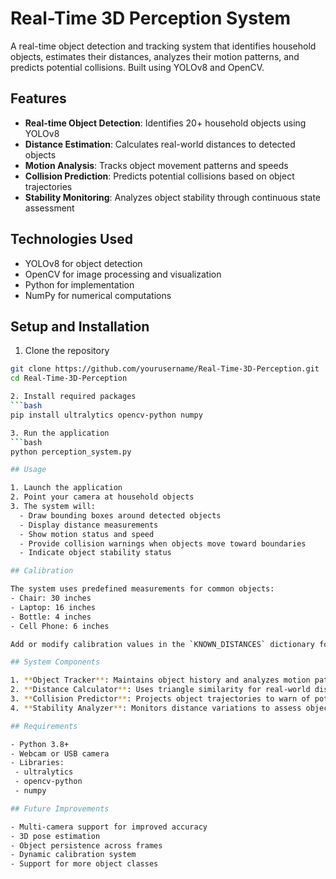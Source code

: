 # Real-Time 3D Perception System

A real-time object detection and tracking system that identifies household objects, estimates their distances, analyzes their motion patterns, and predicts potential collisions. Built using YOLOv8 and OpenCV.

## Features

- **Real-time Object Detection**: Identifies 20+ household objects using YOLOv8
- **Distance Estimation**: Calculates real-world distances to detected objects
- **Motion Analysis**: Tracks object movement patterns and speeds
- **Collision Prediction**: Predicts potential collisions based on object trajectories
- **Stability Monitoring**: Analyzes object stability through continuous state assessment

## Technologies Used

- YOLOv8 for object detection
- OpenCV for image processing and visualization
- Python for implementation
- NumPy for numerical computations

## Setup and Installation

1. Clone the repository
```bash
git clone https://github.com/yourusername/Real-Time-3D-Perception.git
cd Real-Time-3D-Perception

2. Install required packages
```bash
pip install ultralytics opencv-python numpy

3. Run the application
```bash
python perception_system.py

## Usage

1. Launch the application
2. Point your camera at household objects
3. The system will:
  - Draw bounding boxes around detected objects
  - Display distance measurements
  - Show motion status and speed
  - Provide collision warnings when objects move toward boundaries
  - Indicate object stability status

## Calibration

The system uses predefined measurements for common objects:
- Chair: 30 inches
- Laptop: 16 inches
- Bottle: 4 inches
- Cell Phone: 6 inches

Add or modify calibration values in the `KNOWN_DISTANCES` dictionary for other objects.

## System Components

1. **Object Tracker**: Maintains object history and analyzes motion patterns
2. **Distance Calculator**: Uses triangle similarity for real-world distance estimation
3. **Collision Predictor**: Projects object trajectories to warn of potential collisions
4. **Stability Analyzer**: Monitors distance variations to assess object stability

## Requirements

- Python 3.8+
- Webcam or USB camera
- Libraries:
 - ultralytics
 - opencv-python
 - numpy

## Future Improvements

- Multi-camera support for improved accuracy
- 3D pose estimation
- Object persistence across frames
- Dynamic calibration system
- Support for more object classes
